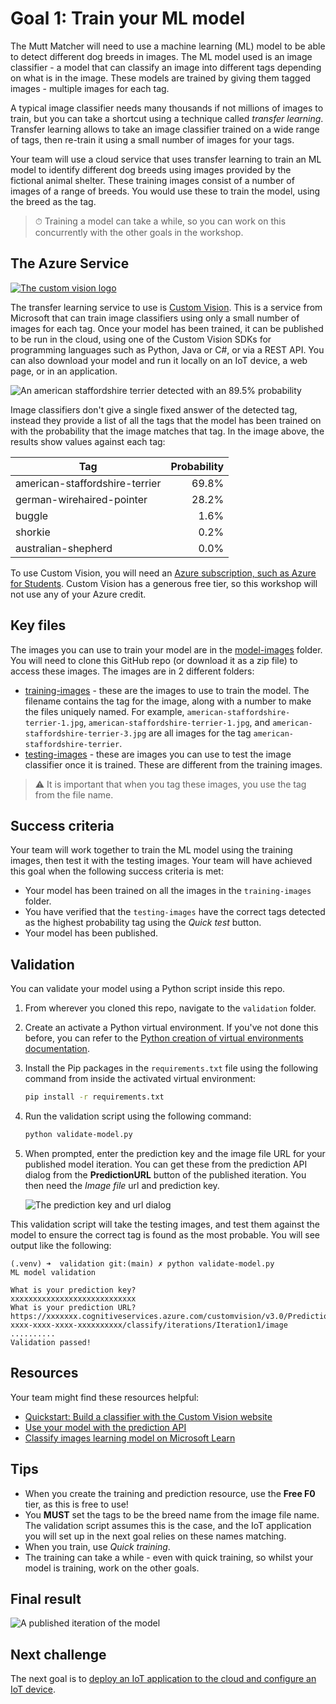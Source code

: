 # Goal 1: Train your ML model

The Mutt Matcher will need to use a machine learning (ML) model to be able to detect different dog breeds in images. The ML model used is an image classifier - a model that can classify an image into different tags depending on what is in the image. These models are trained by giving them tagged images - multiple images for each tag.

A typical image classifier needs many thousands if not millions of images to train, but you can take a shortcut using a technique called *transfer learning*. Transfer learning allows to take an image classifier trained on a wide range of tags, then re-train it using a small number of images for your tags.

Your team will use a cloud service that uses transfer learning to train an ML model to identify different dog breeds using images provided by the fictional animal shelter. These training images consist of a number of images of a range of breeds. You would use these to train the model, using the breed as the tag.

> ⏱ Training a model can take a while, so you can work on this concurrently with the other goals in the workshop.

## The Azure Service

[![The custom vision logo](./images/custom-vision-logo.png)](https://customvision.ai?WT.mc_id=academic-36256-jabenn)

The transfer learning service to use is [Custom Vision](https://customvision.ai?WT.mc_id=academic-36256-jabenn). This is a service from Microsoft that can train image classifiers using only a small number of images for each tag. Once your model has been trained, it can be published to be run in the cloud, using one of the Custom Vision SDKs for programming languages such as Python, Java or C#, or via a REST API. You can also download your model and run it locally on an IoT device, a web page, or in an application.

![An american staffordshire terrier detected with an 89.5% probability](./images/custom-vision-detect-dog.png)

Image classifiers don't give a single fixed answer of the detected tag, instead they provide a list of all the tags that the model has been trained on with the probability that the image matches that tag. In the image above, the results show values against each tag:

| Tag                            | Probability |
| ------------------------------ | ----------: |
| american-staffordshire-terrier |       69.8% |
| german-wirehaired-pointer      |       28.2% |
| buggle                         |        1.6% |
| shorkie                        |        0.2% |
| australian-shepherd            |        0.0% |

To use Custom Vision, you will need an [Azure subscription, such as Azure for Students](https://azure.microsoft.com/free/students/?WT.mc_id=academic-36256-jabenn). Custom Vision has a generous free tier, so this workshop will not use any of your Azure credit.

## Key files

The images you can use to train your model are in the [model-images](./model-images) folder. You will need to clone this GitHub repo (or download it as a zip file) to access these images. The images are in 2 different folders:

- [training-images](./model-images/training-images) - these are the images to use to train the model. The filename contains the tag for the image, along with a number to make the files uniquely named. For example, `american-staffordshire-terrier-1.jpg`, `american-staffordshire-terrier-1.jpg`, and `american-staffordshire-terrier-3.jpg` are all images for the tag `american-staffordshire-terrier`.
- [testing-images](./model-images/testing-images) - these are images you can use to test the image classifier once it is trained. These are different from the training images.

> ⚠️ It is important that when you tag these images, you use the tag from the file name.

## Success criteria

Your team will work together to train the ML model using the training images, then test it with the testing images. Your team will have achieved this goal when the following success criteria is met:

- Your model has been trained on all the images in the `training-images` folder.
- You have verified that the `testing-images` have the correct tags detected as the highest probability tag using the *Quick test* button.
- Your model has been published.

## Validation

You can validate your model using a Python script inside this repo.

1. From wherever you cloned this repo, navigate to the `validation` folder.
1. Create an activate a Python virtual environment. If you've not done this before, you can refer to the [Python creation of virtual environments documentation](https://docs.python.org/3/library/venv.html).
1. Install the Pip packages in the `requirements.txt` file using the following command from inside the activated virtual environment:

    ```sh
    pip install -r requirements.txt
    ```

1. Run the validation script using the following command:

    ```sh
    python validate-model.py
    ```

1. When prompted, enter the prediction key and the image file URL for your published model iteration. You can get these from the prediction API dialog from the **PredictionURL** button of the published iteration. You then need the *Image file* url and prediction key.

    ![The prediction key and url dialog](./images/prediction-key-url.png)

This validation script will take the testing images, and test them against the model to ensure the correct tag is found as the most probable. You will see output like the following:

```output
(.venv) ➜  validation git:(main) ✗ python validate-model.py
ML model validation

What is your prediction key?
xxxxxxxxxxxxxxxxxxxxxxxxxxxx
What is your prediction URL?
https://xxxxxxx.cognitiveservices.azure.com/customvision/v3.0/Prediction/xxxxxxxx-xxxx-xxxx-xxxx-xxxxxxxxxx/classify/iterations/Iteration1/image
..........
Validation passed!
```

## Resources

Your team might find these resources helpful:

- [Quickstart: Build a classifier with the Custom Vision website](https://docs.microsoft.com/azure/cognitive-services/custom-vision-service/getting-started-build-a-classifier?WT.mc_id=academic-36256-jabenn)
- [Use your model with the prediction API](https://docs.microsoft.com/azure/cognitive-services/custom-vision-service/use-prediction-api?WT.mc_id=academic-36256-jabenn)
- [Classify images learning model on Microsoft Learn](https://docs.microsoft.com/learn/modules/classify-images/?WT.mc_id=academic-36256-jabenn)

## Tips

- When you create the training and prediction resource, use the **Free F0** tier, as this is free to use!
- You **MUST** set the tags to be the breed name from the image file name. The validation script assumes this is the case, and the IoT application you will set up in the next goal relies on these names matching.
- When you train, use *Quick training*.
- The training can take a while - even with quick training, so whilst your model is training, work on the other goals.

## Final result

![A published iteration of the model](./images/published-iteration.png)

## Next challenge

The next goal is to [deploy an IoT application to the cloud and configure an IoT device](./set-up-iot-central.md).
